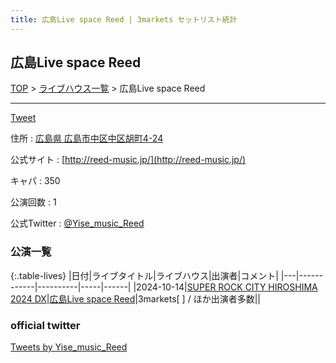 ```yaml
---
title: 広島Live space Reed | 3markets セットリスト統計
---
```

## 広島Live space Reed

[TOP](/setlist/) > [ライブハウス一覧](livehouses.html) > 広島Live space Reed

___

<a href="https://twitter.com/share?ref_src=twsrc%5Etfw" data-text="3markets[ ]セットリスト > 広島Live space Reed" class="twitter-share-button" data-via="3markets" data-hashtags="3markets" data-related="3markets" data-show-count="false">Tweet</a>

住所
:    <a href="https://www.google.co.jp/maps/search/%E5%BA%83%E5%B3%B6%E7%9C%8C%20%E5%BA%83%E5%B3%B6%E5%B8%82%E4%B8%AD%E5%8C%BA%E4%B8%AD%E5%8C%BA%E8%83%A1%E7%94%BA4-24" rel="noopener noreferrer" target="_blank">広島県 広島市中区中区胡町4-24</a>

公式サイト
:    [http://reed-music.jp/](http://reed-music.jp/)

キャパ
:    350

公演回数
: 1


公式Twitter
: <a href="https://twitter.com/Yise_music_Reed">@Yise_music_Reed</a>


### 公演一覧

{:.table-lives}
|日付|ライブタイトル|ライブハウス|出演者|コメント|
|---|------------|----------|-----|------|
|<span class="nowrap">2024-10-14</span>|[SUPER ROCK CITY HIROSHIMA 2024 DX](live151.html)|[広島Live space Reed](livehouse093.html)|3markets[ ] / ほか出演者多数||




### official twitter

<a class="twitter-timeline" href="https://twitter.com/Yise_music_Reed?ref_src=twsrc%5Etfw">Tweets by Yise_music_Reed</a> <script async src="https://platform.twitter.com/widgets.js" charset="utf-8"></script>


<script async src="https://platform.twitter.com/widgets.js" charset="utf-8"></script>